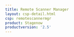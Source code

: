```yaml
---
title: Remote Scanner Manager
layout: csp-detail.html
csp: remotescannermgr
product: Stagenow
productversion: '2.5'
---
```



